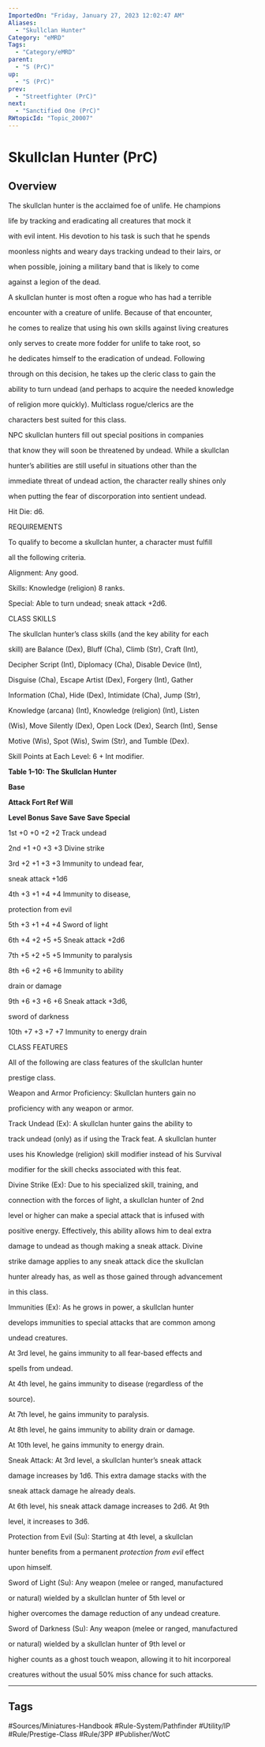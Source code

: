 ```yaml
---
ImportedOn: "Friday, January 27, 2023 12:02:47 AM"
Aliases:
  - "Skullclan Hunter"
Category: "eMRD"
Tags:
  - "Category/eMRD"
parent:
  - "S (PrC)"
up:
  - "S (PrC)"
prev:
  - "Streetfighter (PrC)"
next:
  - "Sanctified One (PrC)"
RWtopicId: "Topic_20007"
---
```

# Skullclan Hunter (PrC)
## Overview
The skullclan hunter is the acclaimed foe of unlife. He champions

life by tracking and eradicating all creatures that mock it

with evil intent. His devotion to his task is such that he spends

moonless nights and weary days tracking undead to their lairs, or

when possible, joining a military band that is likely to come

against a legion of the dead.

A skullclan hunter is most often a rogue who has had a terrible

encounter with a creature of unlife. Because of that encounter,

he comes to realize that using his own skills against living creatures

only serves to create more fodder for unlife to take root, so

he dedicates himself to the eradication of undead. Following

through on this decision, he takes up the cleric class to gain the

ability to turn undead (and perhaps to acquire the needed knowledge

of religion more quickly). Multiclass rogue/clerics are the

characters best suited for this class.

NPC skullclan hunters fill out special positions in companies

that know they will soon be threatened by undead. While a skullclan

hunter’s abilities are still useful in situations other than the

immediate threat of undead action, the character really shines only

when putting the fear of discorporation into sentient undead.

Hit Die: d6.

REQUIREMENTS

To qualify to become a skullclan hunter, a character must fulfill

all the following criteria.

Alignment: Any good.

Skills: Knowledge (religion) 8 ranks.

Special: Able to turn undead; sneak attack +2d6.

CLASS SKILLS

The skullclan hunter’s class skills (and the key ability for each

skill) are Balance (Dex), Bluff (Cha), Climb (Str), Craft (Int),

Decipher Script (Int), Diplomacy (Cha), Disable Device (Int),

Disguise (Cha), Escape Artist (Dex), Forgery (Int), Gather

Information (Cha), Hide (Dex), Intimidate (Cha), Jump (Str),

Knowledge (arcana) (Int), Knowledge (religion) (Int), Listen

(Wis), Move Silently (Dex), Open Lock (Dex), Search (Int), Sense

Motive (Wis), Spot (Wis), Swim (Str), and Tumble (Dex).

Skill Points at Each Level: 6 + Int modifier.

**Table 1–10: The Skullclan Hunter**

**Base**

**Attack Fort Ref Will**

**Level Bonus Save Save Save Special**

1st +0 +0 +2 +2 Track undead

2nd +1 +0 +3 +3 Divine strike

3rd +2 +1 +3 +3 Immunity to undead fear,

sneak attack +1d6

4th +3 +1 +4 +4 Immunity to disease,

protection from evil

5th +3 +1 +4 +4 Sword of light

6th +4 +2 +5 +5 Sneak attack +2d6

7th +5 +2 +5 +5 Immunity to paralysis

8th +6 +2 +6 +6 Immunity to ability

drain or damage

9th +6 +3 +6 +6 Sneak attack +3d6,

sword of darkness

10th +7 +3 +7 +7 Immunity to energy drain

CLASS FEATURES

All of the following are class features of the skullclan hunter

prestige class.

Weapon and Armor Proficiency: Skullclan hunters gain no

proficiency with any weapon or armor.

Track Undead (Ex): A skullclan hunter gains the ability to

track undead (only) as if using the Track feat. A skullclan hunter

uses his Knowledge (religion) skill modifier instead of his Survival

modifier for the skill checks associated with this feat.

Divine Strike (Ex): Due to his specialized skill, training, and

connection with the forces of light, a skullclan hunter of 2nd

level or higher can make a special attack that is infused with

positive energy. Effectively, this ability allows him to deal extra

damage to undead as though making a sneak attack. Divine

strike damage applies to any sneak attack dice the skullclan

hunter already has, as well as those gained through advancement

in this class.

Immunities (Ex): As he grows in power, a skullclan hunter

develops immunities to special attacks that are common among

undead creatures.

At 3rd level, he gains immunity to all fear-based effects and

spells from undead.

At 4th level, he gains immunity to disease (regardless of the

source).

At 7th level, he gains immunity to paralysis.

At 8th level, he gains immunity to ability drain or damage.

At 10th level, he gains immunity to energy drain.

Sneak Attack: At 3rd level, a skullclan hunter’s sneak attack

damage increases by 1d6. This extra damage stacks with the

sneak attack damage he already deals.

At 6th level, his sneak attack damage increases to 2d6. At 9th

level, it increases to 3d6.

Protection from Evil (Su): Starting at 4th level, a skullclan

hunter benefits from a permanent *protection from evil* effect

upon himself.

Sword of Light (Su): Any weapon (melee or ranged, manufactured

or natural) wielded by a skullclan hunter of 5th level or

higher overcomes the damage reduction of any undead creature.

Sword of Darkness (Su): Any weapon (melee or ranged, manufactured

or natural) wielded by a skullclan hunter of 9th level or

higher counts as a ghost touch weapon, allowing it to hit incorporeal

creatures without the usual 50% miss chance for such attacks.


---
## Tags
#Sources/Miniatures-Handbook #Rule-System/Pathfinder #Utility/IP #Rule/Prestige-Class #Rule/3PP #Publisher/WotC

